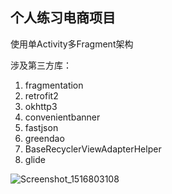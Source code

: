 ## 个人练习电商项目

使用单Activity多Fragment架构

涉及第三方库：

1. fragmentation
2. retrofit2
3. okhttp3
4. convenientbanner
5. fastjson
6. greendao
7. BaseRecyclerViewAdapterHelper
8. glide

![Screenshot_1516803108](C:\Users\Administrator\Desktop\Screenshot_1516803135.png)